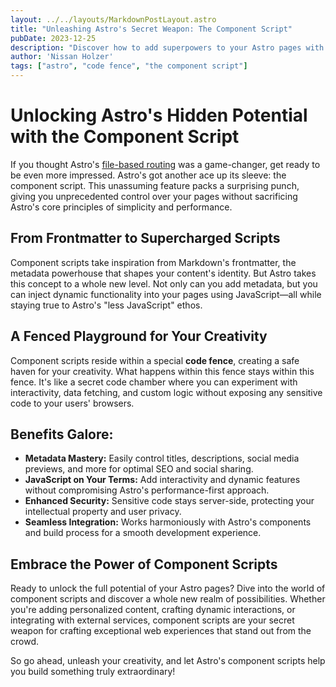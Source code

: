 ```yaml
---
layout: ../../layouts/MarkdownPostLayout.astro
title: "Unleashing Astro's Secret Weapon: The Component Script"
pubDate: 2023-12-25
description: "Discover how to add superpowers to your Astro pages with the unassuming, yet powerful component script."
author: 'Nissan Holzer'
tags: ["astro", "code fence", "the component script"]
---
```


# Unlocking Astro's Hidden Potential with the Component Script

If you thought Astro's <a href="/astrorouting/">file-based routing</a> was a game-changer, get ready to be even more impressed. Astro's got another ace up its sleeve: the component script. This unassuming feature packs a surprising punch, giving you unprecedented control over your pages without sacrificing Astro's core principles of simplicity and performance.

## From Frontmatter to Supercharged Scripts

Component scripts take inspiration from Markdown's frontmatter, the metadata powerhouse that shapes your content's identity. But Astro takes this concept to a whole new level. Not only can you add metadata, but you can inject dynamic functionality into your pages using JavaScript—all while staying true to Astro's "less JavaScript" ethos.

## A Fenced Playground for Your Creativity

Component scripts reside within a special **code fence**, creating a safe haven for your creativity. What happens within this fence stays within this fence. It's like a secret code chamber where you can experiment with interactivity, data fetching, and custom logic without exposing any sensitive code to your users' browsers.

## Benefits Galore:

- **Metadata Mastery:** Easily control titles, descriptions, social media previews, and more for optimal SEO and social sharing.
- **JavaScript on Your Terms:** Add interactivity and dynamic features without compromising Astro's performance-first approach.
- **Enhanced Security:** Sensitive code stays server-side, protecting your intellectual property and user privacy.
- **Seamless Integration:** Works harmoniously with Astro's components and build process for a smooth development experience.

## Embrace the Power of Component Scripts

Ready to unlock the full potential of your Astro pages? Dive into the world of component scripts and discover a whole new realm of possibilities. Whether you're adding personalized content, crafting dynamic interactions, or integrating with external services, component scripts are your secret weapon for crafting exceptional web experiences that stand out from the crowd.

So go ahead, unleash your creativity, and let Astro's component scripts help you build something truly extraordinary!

